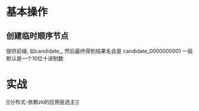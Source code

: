 # 基本操作

## 创建临时顺序节点

提供前缀, 如candidate_, 然后最终得到结果名会是 candidate_0000000001
一般默认是一个10位十进制数



# 实战
[[分布式-依赖zk的应用层选主]]